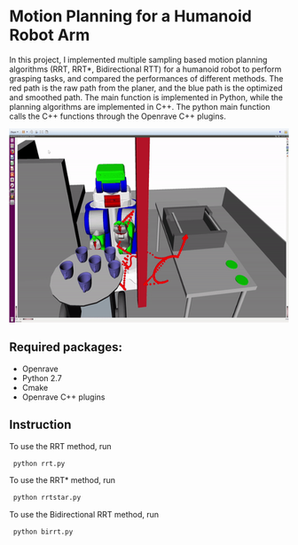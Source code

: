# Motion Planning for a Humanoid Robot Arm

In this project, I implemented multiple sampling based motion planning algorithms (RRT, RRT*, Bidirectional RTT) for a 
humanoid robot to perform grasping tasks, and compared the performances of different methods. The red path is the raw path from the planer, and the blue path is the optimized and smoothed path. The main function is implemented in Python, while the planning algorithms are implemented in C++. The python main function calls the C++ functions through the Openrave C++ plugins.


<img src="arm_planning.gif" width="550" height="350" />


## Required packages:
 - Openrave
 - Python 2.7
 - Cmake
 - Openrave C++ plugins
 
 ## Instruction
To use the RRT method, run 
```python
 python rrt.py
```
To use the RRT\* method, run 
```python
 python rrtstar.py
```
To use the Bidirectional RRT method, run 
```python
 python birrt.py
```
